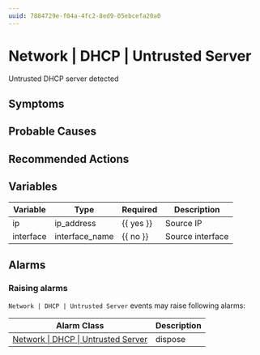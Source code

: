 ```yaml
---
uuid: 7884729e-f04a-4fc2-8ed9-05ebcefa20a0
---
```

# Network | DHCP | Untrusted Server

Untrusted DHCP server detected

## Symptoms

## Probable Causes

## Recommended Actions

## Variables

Variable | Type | Required | Description
--- | --- | --- | ---
ip | ip_address | {{ yes }} | Source IP
interface | interface_name | {{ no }} | Source interface

## Alarms

### Raising alarms

`Network | DHCP | Untrusted Server` events may raise following alarms:

Alarm Class | Description
--- | ---
[Network \| DHCP \| Untrusted Server](../../../alarm-classes/network/dhcp/untrusted-server.md) | dispose
